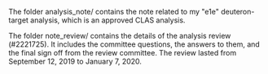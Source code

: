 The folder analysis_note/ contains the note related to my "e1e" deuteron-target analysis, which is an approved CLAS analysis.

The folder note_review/ contains the details of the analysis review (#2221725). It includes the committee questions, the answers to them, and the final sign off from the review committee. The review lasted from September 12, 2019 to January 7, 2020.
